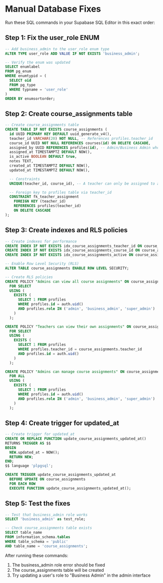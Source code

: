 # Manual Database Fixes

Run these SQL commands in your Supabase SQL Editor in this exact order:

## Step 1: Fix the user_role ENUM

```sql
-- Add business_admin to the user_role enum type
ALTER TYPE user_role ADD VALUE IF NOT EXISTS 'business_admin';

-- Verify the enum was updated
SELECT enumlabel
FROM pg_enum
WHERE enumtypid = (
  SELECT oid
  FROM pg_type
  WHERE typname = 'user_role'
)
ORDER BY enumsortorder;
```

## Step 2: Create course_assignments table

```sql
-- Create course_assignments table
CREATE TABLE IF NOT EXISTS course_assignments (
  id UUID PRIMARY KEY DEFAULT uuid_generate_v4(),
  teacher_id VARCHAR(20) NOT NULL, -- References profiles.teacher_id
  course_id UUID NOT NULL REFERENCES courses(id) ON DELETE CASCADE,
  assigned_by UUID REFERENCES profiles(id), -- Admin/Business Admin who made the assignment
  assigned_at TIMESTAMPTZ DEFAULT NOW(),
  is_active BOOLEAN DEFAULT true,
  notes TEXT,
  created_at TIMESTAMPTZ DEFAULT NOW(),
  updated_at TIMESTAMPTZ DEFAULT NOW(),

  -- Constraints
  UNIQUE(teacher_id, course_id), -- A teacher can only be assigned to a course once

  -- Foreign key to profiles table via teacher_id
  CONSTRAINT fk_teacher_assignment
    FOREIGN KEY (teacher_id)
    REFERENCES profiles(teacher_id)
    ON DELETE CASCADE
);
```

## Step 3: Create indexes and RLS policies

```sql
-- Create indexes for performance
CREATE INDEX IF NOT EXISTS idx_course_assignments_teacher_id ON course_assignments(teacher_id);
CREATE INDEX IF NOT EXISTS idx_course_assignments_course_id ON course_assignments(course_id);
CREATE INDEX IF NOT EXISTS idx_course_assignments_active ON course_assignments(is_active);

-- Enable Row Level Security (RLS)
ALTER TABLE course_assignments ENABLE ROW LEVEL SECURITY;

-- Create RLS policies
CREATE POLICY "Admins can view all course assignments" ON course_assignments
  FOR SELECT
  USING (
    EXISTS (
      SELECT 1 FROM profiles
      WHERE profiles.id = auth.uid()
      AND profiles.role IN ('admin', 'business_admin', 'super_admin')
    )
  );

CREATE POLICY "Teachers can view their own assignments" ON course_assignments
  FOR SELECT
  USING (
    EXISTS (
      SELECT 1 FROM profiles
      WHERE profiles.teacher_id = course_assignments.teacher_id
      AND profiles.id = auth.uid()
    )
  );

CREATE POLICY "Admins can manage course assignments" ON course_assignments
  FOR ALL
  USING (
    EXISTS (
      SELECT 1 FROM profiles
      WHERE profiles.id = auth.uid()
      AND profiles.role IN ('admin', 'business_admin', 'super_admin')
    )
  );
```

## Step 4: Create trigger for updated_at

```sql
-- Create trigger for updated_at
CREATE OR REPLACE FUNCTION update_course_assignments_updated_at()
RETURNS TRIGGER AS $$
BEGIN
  NEW.updated_at = NOW();
  RETURN NEW;
END;
$$ language 'plpgsql';

CREATE TRIGGER update_course_assignments_updated_at
  BEFORE UPDATE ON course_assignments
  FOR EACH ROW
  EXECUTE FUNCTION update_course_assignments_updated_at();
```

## Step 5: Test the fixes

```sql
-- Test that business_admin role works
SELECT 'business_admin' as test_role;

-- Check course_assignments table exists
SELECT table_name
FROM information_schema.tables
WHERE table_schema = 'public'
AND table_name = 'course_assignments';
```

After running these commands:
1. The business_admin role error should be fixed
2. The course_assignments table will be created
3. Try updating a user's role to "Business Admin" in the admin interface